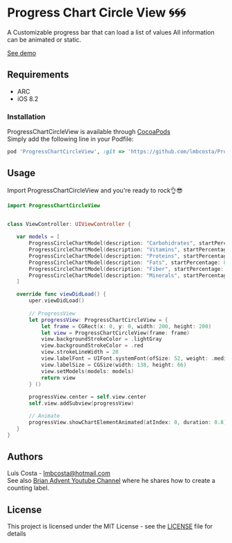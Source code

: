 # Progress Chart Circle View :cyclone::cyclone::cyclone:

A Customizable progress bar that can load a list of values 
All information can be animated or static.

[See demo](https://gfycat.com/gifs/detail/regularelegantgreyhounddog)

## Requirements
* ARC
* iOS 8.2


### Installation

ProgressChartCircleView is available through [CocoaPods](https://cocoapods.org)<br/>
Simply add the following line in your Podfile:
```ruby
pod 'ProgressChartCircleView', :git => 'https://github.com/lmbcosta/ProgressChartCircleView.git'
```


## Usage

Import ProgressChartCircleView and you're ready to rock:ok_hand::sunglasses:
 
 ```Swift
import ProgressChartCircleView


class ViewController: UIViewController {
    
    var models = [
        ProgressCircleChartModel(description: "Carbohidrates", startPercentage: 0, endPercentage: 55),
        ProgressCircleChartModel(description: "Vitamins", startPercentage: 55, endPercentage: 59),
        ProgressCircleChartModel(description: "Proteins", startPercentage: 59, endPercentage: 81),
        ProgressCircleChartModel(description: "Fats", startPercentage: 81, endPercentage: 93),
        ProgressCircleChartModel(description: "Fiber", startPercentage: 93, endPercentage: 97),
        ProgressCircleChartModel(description: "Minerals", startPercentage: 97, endPercentage: 100)
    ]

    override func viewDidLoad() {
        uper.viewDidLoad()
        
        // ProgressView
        let progressView: ProgressChartCircleView = {
            let frame = CGRect(x: 0, y: 0, width: 200, height: 200)
            let view = ProgressChartCircleView(frame: frame)
            view.backgroundStrokeColor = .lightGray
            view.backgroundStrokeColor = .red
            view.strokeLineWidth = 20
            view.labelFont = UIFont.systemFont(ofSize: 52, weight: .medium)
            view.labelSize = CGSize(width: 138, height: 66)
            view.setModels(models: models)
            return view
        } ()
        
        progressView.center = self.view.center
        self.view.addSubview(progressView)

        // Animate
        progressView.showChartElementAnimated(atIndex: 0, duration: 0.8)
    }
}

 ```


## Authors

Luís Costa - lmbcosta@hotmail.com<br/>
See also [Brian Advent Youtube Channel](https://www.youtube.com/channel/UCysEngjfeIYapEER9K8aikw) where he shares how to create a counting label.

## License

This project is licensed under the MIT License - see the [LICENSE](https://github.com/lmbcosta/ProgressChartCircleView/blob/master/LICENSE) file for details


